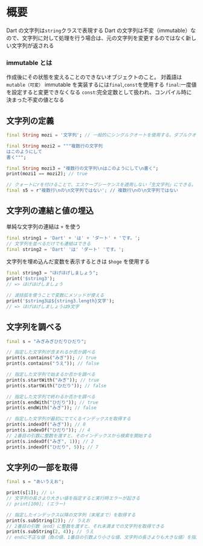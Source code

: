 # 概要

Dart の文字列は`string`クラスで表現する
Dart の文字列は不変（immutable）なので、文字列に対して処理を行う場合は、元の文字列を変更するのではなく新しい文字列が返される

### immutable とは

作成後にその状態を変えることのできないオブジェクトのこと。
対義語は`mutable（可変）`
immutable を実装するには`final`,`const`を使用する
`final`:一度値を設定すると変更できなくなる
`const`:完全定数として扱われ、コンパイル時に決まった不変の値となる

## 文字列の定義

```dart
final String mozi = '文字列'; // 一般的にシングルクオートを使用する。ダブルクオートでもOK。

final String mozi2 = """複数行の文字列
はこのようにして
書く""";

final String mozi3 = "複数行の文字列\nはこのようにして\n書く";
print(mozi1 == mozi2); // true

// クォートにrを付けることで、エスケープシーケンスを適用しない「生文字列」にできる。
final s5 = r"複数行\nの\n文字列ではない'; // 複数行\nの\n文字列ではない
```

## 文字列の連結と値の埋込

単純な文字列の連結は `+` を使う

```dart
final string1 = 'Dart' + 'は' + 'ダート' + 'です。';
// 文字列を並べるだけでも連結はできる
final string2 = 'Dart' 'は' 'ダート' 'です。';
```

文字列を埋め込んだ変数を表示するときは `$hoge` を使用する

```dart
final string3 = "ほげほげしましょう";
print('$string3');
// => ほげほげしましょう

// 波括弧を使うことで変数にメソッドが使える
print('$string3は${string3.length}文字');
// => ほげほげしましょうは9文字
```

## 文字列を調べる
```dart
final s = "みぎみぎひだりひだり";

// 指定した文字列が含まれるか否か調べる
print(s.contains("みぎ")); // true
print(s.contains("うえ")); // false

// 指定した文字列で始まるか否かを調べる
print(s.startWith("みぎ")); // true
print(s.startWith("ひだり")); // false

// 指定した文字列で終わるか否かを調べる
print(s.endWith("ひだり")); // true
print(s.endWith("みぎ")); // false

// 指定した文字列が最初にでてくるインデックスを取得する
print(s.indexOf("みぎ")); // 0
print(s.indexOf("ひだり")); // 4
// 2番目の引数に整数を渡すと、そのインデックスから検索を開始する
print(s.indexOf("みぎ", 1)); // 2
print(s.indexOf("ひだり", 5)); // 7
```

## 文字列の一部を取得
```dart
final s = "あいうえお";

print(s[1]); // い
// 文字列の長さより大きい値を指定すると実行時エラーが起きる
// print[100]; (エラー)

// 指定したインデックス以降の文字列（末尾まで）を取得する
print(s.subString(2)); // うえお
// 2番目の引数（end）に整数を渡すと、それ未満までの文字列を取得できる
print(s.subString(2, 4)); // うえ
// endに不正な値（負の値、1番目の引数より小さな値、文字列の長さよりも大きな値）を指定すると実行時エラーとなる。
```